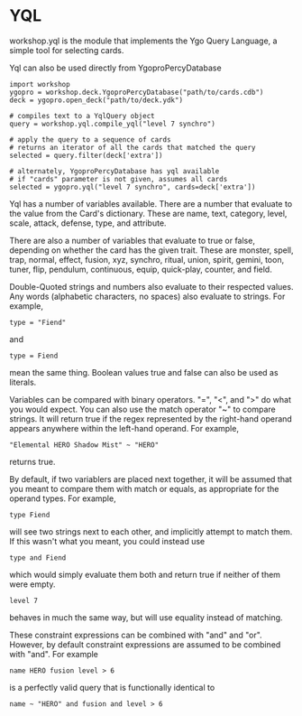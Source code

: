 # YQL

workshop.yql is the module that implements the Ygo Query Language, a simple tool for selecting cards.



Yql can also be used directly from YgoproPercyDatabase

    import workshop
    ygopro = workshop.deck.YgoproPercyDatabase("path/to/cards.cdb")
    deck = ygopro.open_deck("path/to/deck.ydk")

    # compiles text to a YqlQuery object
    query = workshop.yql.compile_yql("level 7 synchro")

    # apply the query to a sequence of cards
    # returns an iterator of all the cards that matched the query
    selected = query.filter(deck['extra'])

    # alternately, YgoproPercyDatabase has yql available
    # if "cards" parameter is not given, assumes all cards
    selected = ygopro.yql("level 7 synchro", cards=deck['extra'])
    
Yql has a number of variables available. There are a number that evaluate to the value from the Card's dictionary. These are name, text, category, level, scale, attack, defense, type, and attribute.

There are also a number of variables that evaluate to true or false, depending on whether the card has the given trait. These are monster, spell, trap, normal, effect, fusion, xyz, synchro, ritual, union, spirit, gemini, toon, tuner, flip, pendulum, continuous, equip, quick-play, counter, and field.

Double-Quoted strings and numbers also evaluate to their respected values. Any words (alphabetic characters, no spaces) also evaluate to strings. For example,

    type = "Fiend"

and

    type = Fiend

mean the same thing. Boolean values true and false can also be used as literals.


Variables can be compared with binary operators. "=", "<", and ">" do what you would expect. You can also use the match operator "~" to compare strings. It will return true if the regex represented by the right-hand operand appears anywhere within the left-hand operand. For example,

    "Elemental HERO Shadow Mist" ~ "HERO"

returns true.

By default, if two variablers are placed next together, it will be assumed that you meant to compare them with match or equals, as appropriate for the operand types. For example,

    type Fiend

will see two strings next to each other, and implicitly attempt to match them. If this wasn't what you meant, you could instead use

    type and Fiend

which would simply evaluate them both and return true if neither of them were empty.

    level 7

behaves in much the same way, but will use equality instead of matching.

These constraint expressions can be combined with "and" and "or". However, by default constraint expressions are assumed to be combined with "and". For example

    name HERO fusion level > 6

is a perfectly valid query that is functionally identical to

    name ~ "HERO" and fusion and level > 6
